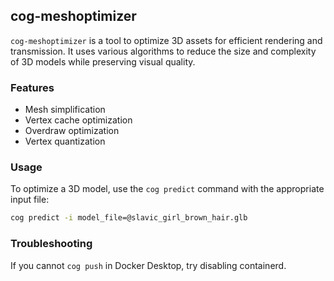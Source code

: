 ## cog-meshoptimizer

`cog-meshoptimizer` is a tool to optimize 3D assets for efficient rendering and transmission. It uses various algorithms to reduce the size and complexity of 3D models while preserving visual quality.

### Features

- Mesh simplification
- Vertex cache optimization
- Overdraw optimization
- Vertex quantization

### Usage

To optimize a 3D model, use the `cog predict` command with the appropriate input file:

```bash
cog predict -i model_file=@slavic_girl_brown_hair.glb
```

### Troubleshooting

If you cannot `cog push` in Docker Desktop, try disabling containerd.
